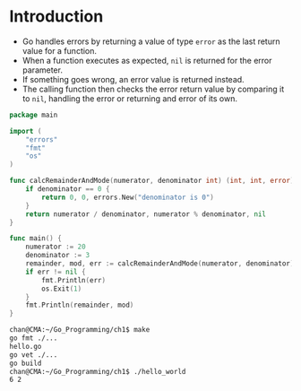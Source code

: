 # Introduction

- Go handles errors by returning a value of type `error` as the last return value for a function. 
- When a function executes as expected, `nil` is returned for the error parameter. 
- If something goes wrong, an error value is returned instead. 
- The calling function then checks the error return value by comparing it to `nil`, handling the error or returning and error of its own.

```go
package main

import (
	"errors"
	"fmt"
	"os"
)

func calcRemainderAndMode(numerator, denominator int) (int, int, error) {
	if denominator == 0 {
		return 0, 0, errors.New("denominator is 0")
	}
	return numerator / denominator, numerator % denominator, nil
}

func main() {
	numerator := 20
	denominator := 3
	remainder, mod, err := calcRemainderAndMode(numerator, denominator)
	if err != nil {
		fmt.Println(err)
		os.Exit(1)
	}
	fmt.Println(remainder, mod)
}
```

```sh
chan@CMA:~/Go_Programming/ch1$ make
go fmt ./...
hello.go
go vet ./...
go build
chan@CMA:~/Go_Programming/ch1$ ./hello_world
6 2
```

